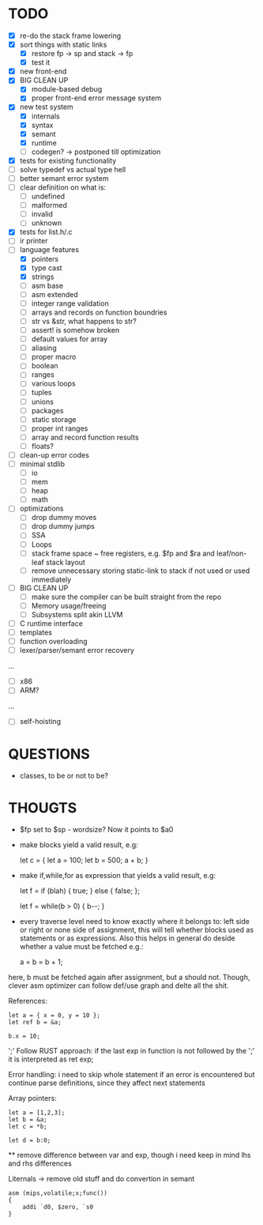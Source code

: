 # TODO
- [x] re-do the stack frame lowering
- [x] sort things with static links
    - [x] restore fp -> sp and stack -> fp
    - [x] test it
- [x] new front-end
- [x] BIG CLEAN UP
    - [x] module-based debug
    - [x] proper front-end error message system
- [x] new test system
    - [x] internals
    - [x] syntax
    - [x] semant
    - [x] runtime
    - [ ] codegen? -> postponed till optimization
- [x] tests for existing functionality
- [ ] solve typedef vs actual type hell
- [ ] better semant error system
- [ ] clear definition on what is:
    - [ ] undefined
    - [ ] malformed
    - [ ] invalid
    - [ ] unknown
- [x] tests for list.h/.c
- [ ] ir printer
- [ ] language features
    - [x] pointers
    - [x] type cast
    - [x] strings
    - [ ] asm base
    - [ ] asm extended
    - [ ] integer range validation
    - [ ] arrays and records on function boundries
    - [ ] str vs &str, what happens to str?
    - [ ] assert! is somehow broken
    - [ ] default values for array
    - [ ] aliasing
    - [ ] proper macro
    - [ ] boolean
    - [ ] ranges
    - [ ] various loops
    - [ ] tuples
    - [ ] unions
    - [ ] packages
    - [ ] static storage
    - [ ] proper int ranges
    - [ ] array and record function results
    - [ ] floats?
- [ ] clean-up error codes
- [ ] minimal stdlib
    - [ ] io
    - [ ] mem
    - [ ] heap
    - [ ] math
- [ ] optimizations
    - [ ] drop dummy moves
    - [ ] drop dummy jumps
    - [ ] SSA
    - [ ] Loops
    - [ ] stack frame space ~ free registers, e.g. $fp and $ra and leaf/non-leaf stack layout
    - [ ] remove unnecessary storing static-link to stack if not used or used immediately
- [ ] BIG CLEAN UP
    - [ ] make sure the compiler can be built straight from the repo
    - [ ] Memory usage/freeing
    - [ ] Subsystems split akin LLVM
- [ ] C runtime interface
- [ ] templates
- [ ] function overloading
- [ ] lexer/parser/semant error recovery

 ...

- [ ] x86
- [ ] ARM?

 ...

- [ ] self-hoisting

# QUESTIONS
- classes, to be or not to be?

# THOUGTS
- $fp set to $sp - wordsize? Now it points to $a0
- make blocks yield a valid result, e.g:

  let c = {
      let a = 100;
      let b = 500;
      a + b;
  }

- make if,while,for as expression that yields a valid result, e.g:

  let f = if (blah) { true; } else { false; };

  let f = while(b > 0) { b--; }

- every traverse level need to know exactly where it belongs to: left side or right or none side of
assignment, this will tell whether blocks used as statements or as expressions. Also this helps in
general do deside whether a value must be fetched e.g.:

    a = b = b + 1;

here, b must be fetched again after assignment, but a should not. Though, clever asm optimizer can
follow def/use graph and delte all the shit.

References:

    let a = { x = 0, y = 10 };
    let ref b = &a;

    b.x = 10;

';'
Follow RUST approach: if the last exp in function is not followed by the ';' it is interpreted as
ret exp;

Error handling:
i need to skip whole statement if an error is encountered but continue parse definitions, since they
affect next statements

Array pointers:

    let a = [1,2,3];
    let b = &a;
    let c = *b;

    let d = b:0;

** remove difference between var and exp, though i need keep in mind lhs and rhs differences

Liternals -> remove old stuff and do convertion in semant

    asm (mips,volatile;x;func())
    {
        addi `d0, $zero, `s0
    }
